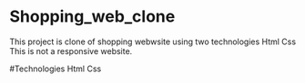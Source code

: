# Shopping_web_clone
This project is clone of shopping webwsite using two technologies 
Html 
Css
This is not a responsive website. 

#Technologies
Html
Css
